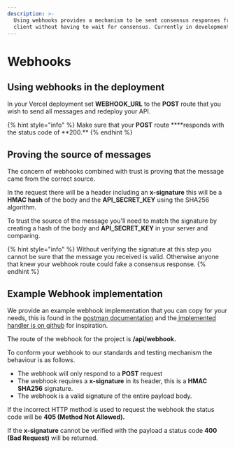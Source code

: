 ```yaml
---
description: >-
  Using webhooks provides a mechanism to be sent consensus responses from your
  client without having to wait for consensus. Currently in development.
---
```


# Webhooks

## Using webhooks in the deployment

In your Vercel deployment set **WEBHOOK_URL** to the **POST** route that you wish to send all messages and redeploy your API.

{% hint style="info" %}
Make sure that your **POST** route **\*\*responds with the status code of **200.\*\*
{% endhint %}

## Proving the source of messages

The concern of webhooks combined with trust is proving that the message came from the correct source.

In the request there will be a header including an **x-signature** this will be a **HMAC hash** of the body and the **API_SECRET_KEY** using the SHA256 algorithm.

To trust the source of the message you'll need to match the signature by creating a hash of the body and **API_SECRET_KEY** in your server and comparing.

{% hint style="info" %}
Without verifying the signature at this step you cannot be sure that the message you received is valid. Otherwise anyone that knew your webhook route could fake a consensus response.
{% endhint %}

## Example Webhook implementation

We provide an example webhook implementation that you can copy for your needs, this is found in the [postman documentation](https://www.getpostman.com/collections/e61a0c42e7d572890996) and the[ implemented handler is on github](https://github.com/trustenterprises/hedera-serverless-consensus/blob/master/app/handler/exampleWebhookHandler.js) for inspiration.

The route of the webhook for the project is **/api/webhook.**

To conform your webhook to our standards and testing mechanism the behaviour is as follows.

* The webhook will only respond to a **POST** request
* The webhook requires a **x-signature** in its header, this is a **HMAC SHA256** signature.
* The webhook is a valid signature of the entire payload body.

If the incorrect HTTP method is used to request the webhook the status code will be **405 (Method Not Allowed).**

If the **x-signature** cannot be verified with the payload a status code **400 (Bad Request)** will be returned.
